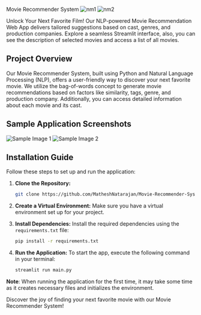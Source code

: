 Movie Recommender System
![nm1](https://github.com/user-attachments/assets/da2a68ac-8799-4033-a27e-68043e5684af)
![nm2](https://github.com/user-attachments/assets/7b52756d-c48f-4c3a-a3af-22074cec18db)


Unlock Your Next Favorite Film! Our NLP-powered Movie Recommendation Web App delivers tailored suggestions based on cast, genres, and production companies. Explore a seamless Streamlit interface, also, you can see the description of selected movies and access a list of all movies.

## Project Overview

Our Movie Recommender System, built using Python and Natural Language Processing (NLP), offers a user-friendly way to discover your next favorite movie. We utilize the bag-of-words concept to generate movie recommendations based on factors like similarity, tags, genre, and production company. Additionally, you can access detailed information about each movie and its cast.

## Sample Application Screenshots


![Sample Image 1](https://github.com/AnupamMittal-21/Movie-Recommender-System/assets/96871662/cce0c494-4dde-4872-868b-2f6f23b24a68)
![Sample Image 2](https://github.com/AnupamMittal-21/Movie-Recommender-System/assets/96871662/ff4fd4bd-1cf3-4580-9614-67e8698b45e5)



## Installation Guide

Follow these steps to set up and run the application:

1. **Clone the Repository:** 
    ```bash
    git clone https://github.com/MatheshNatarajan/Movie-Recommender-System.git
    ```

2. **Create a Virtual Environment:** 
   Make sure you have a virtual environment set up for your project.

3. **Install Dependencies:**
   Install the required dependencies using the `requirements.txt` file:
   ```bash
   pip install -r requirements.txt
   ```

4. **Run the Application:**
   To start the app, execute the following command in your terminal:
   ```bash
   streamlit run main.py
   ```

**Note**: When running the application for the first time, it may take some time as it creates necessary files and initializes the environment.

Discover the joy of finding your next favorite movie with our Movie Recommender System!

